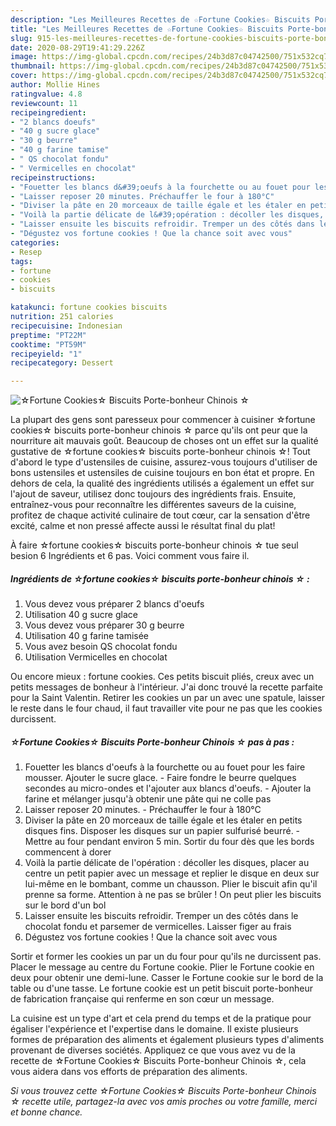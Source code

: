 ```yaml
---
description: "Les Meilleures Recettes de ☆Fortune Cookies☆ Biscuits Porte-bonheur Chinois ☆"
title: "Les Meilleures Recettes de ☆Fortune Cookies☆ Biscuits Porte-bonheur Chinois ☆"
slug: 915-les-meilleures-recettes-de-fortune-cookies-biscuits-porte-bonheur-chinois
date: 2020-08-29T19:41:29.226Z
image: https://img-global.cpcdn.com/recipes/24b3d87c04742500/751x532cq70/☆fortune-cookies☆-biscuits-porte-bonheur-chinois-☆-photo-principale-de-la-recette.jpg
thumbnail: https://img-global.cpcdn.com/recipes/24b3d87c04742500/751x532cq70/☆fortune-cookies☆-biscuits-porte-bonheur-chinois-☆-photo-principale-de-la-recette.jpg
cover: https://img-global.cpcdn.com/recipes/24b3d87c04742500/751x532cq70/☆fortune-cookies☆-biscuits-porte-bonheur-chinois-☆-photo-principale-de-la-recette.jpg
author: Mollie Hines
ratingvalue: 4.8
reviewcount: 11
recipeingredient:
- "2 blancs doeufs"
- "40 g sucre glace"
- "30 g beurre"
- "40 g farine tamise"
- " QS chocolat fondu"
- " Vermicelles en chocolat"
recipeinstructions:
- "Fouetter les blancs d&#39;oeufs à la fourchette ou au fouet pour les faire mousser. Ajouter le sucre glace. Faire fondre le beurre quelques secondes au micro-ondes et l&#39;ajouter aux blancs d&#39;oeufs. Ajouter la farine et mélanger jusqu&#39;à obtenir une pâte qui ne colle pas"
- "Laisser reposer 20 minutes. Préchauffer le four à 180°C"
- "Diviser la pâte en 20 morceaux de taille égale et les étaler en petits disques fins. Disposer les disques sur un papier sulfurisé beurré. Mettre au four pendant environ 5 min. Sortir du four dès que les bords commencent à dorer"
- "Voilà la partie délicate de l&#39;opération : décoller les disques, placer au centre un petit papier avec un message et replier le disque en deux sur lui-même en le bombant, comme un chausson. Plier le biscuit afin qu&#39;il prenne sa forme. Attention à ne pas se brûler ! On peut plier les biscuits sur le bord d&#39;un bol"
- "Laisser ensuite les biscuits refroidir. Tremper un des côtés dans le chocolat fondu et parsemer de vermicelles. Laisser figer au frais"
- "Dégustez vos fortune cookies ! Que la chance soit avec vous"
categories:
- Resep
tags:
- fortune
- cookies
- biscuits

katakunci: fortune cookies biscuits 
nutrition: 251 calories
recipecuisine: Indonesian
preptime: "PT22M"
cooktime: "PT59M"
recipeyield: "1"
recipecategory: Dessert

---
```



![☆Fortune Cookies☆ Biscuits Porte-bonheur Chinois ☆](https://img-global.cpcdn.com/recipes/24b3d87c04742500/751x532cq70/☆fortune-cookies☆-biscuits-porte-bonheur-chinois-☆-photo-principale-de-la-recette.jpg)

La plupart des gens sont paresseux pour commencer à cuisiner ☆fortune cookies☆ biscuits porte-bonheur chinois ☆ parce qu'ils ont peur que la nourriture ait mauvais goût. Beaucoup de choses ont un effet sur la qualité gustative de ☆fortune cookies☆ biscuits porte-bonheur chinois ☆! Tout d'abord le type d'ustensiles de cuisine, assurez-vous toujours d'utiliser de bons ustensiles et ustensiles de cuisine toujours en bon état et propre. En dehors de cela, la qualité des ingrédients utilisés a également un effet sur l'ajout de saveur, utilisez donc toujours des ingrédients frais. Ensuite, entraînez-vous pour reconnaître les différentes saveurs de la cuisine, profitez de chaque activité culinaire de tout cœur, car la sensation d'être excité, calme et non pressé affecte aussi le résultat final du plat!

<!--inarticleads1-->

À faire ☆fortune cookies☆ biscuits porte-bonheur chinois ☆ tue seul besion 6 Ingrédients et 6 pas. Voici comment vous faire il.

##### Ingrédients de ☆fortune cookies☆ biscuits porte-bonheur chinois ☆ :

1. Vous devez vous préparer 2 blancs d&#39;oeufs
1. Utilisation 40 g sucre glace
1. Vous devez vous préparer 30 g beurre
1. Utilisation 40 g farine tamisée
1. Vous avez besoin  QS chocolat fondu
1. Utilisation  Vermicelles en chocolat


Ou encore mieux : fortune cookies. Ces petits biscuit pliés, creux avec un petits messages de bonheur à l&#39;intérieur. J&#39;ai donc trouvé la recette parfaite pour la Saint Valentin. Retirer les cookies un par un avec une spatule, laisser le reste dans le four chaud, il faut travailler vite pour ne pas que les cookies durcissent. 

<!--inarticleads2-->

##### ☆Fortune Cookies☆ Biscuits Porte-bonheur Chinois ☆ pas à pas :

1. Fouetter les blancs d&#39;oeufs à la fourchette ou au fouet pour les faire mousser. Ajouter le sucre glace. - Faire fondre le beurre quelques secondes au micro-ondes et l&#39;ajouter aux blancs d&#39;oeufs. - Ajouter la farine et mélanger jusqu&#39;à obtenir une pâte qui ne colle pas
1. Laisser reposer 20 minutes. - Préchauffer le four à 180°C
1. Diviser la pâte en 20 morceaux de taille égale et les étaler en petits disques fins. Disposer les disques sur un papier sulfurisé beurré. - Mettre au four pendant environ 5 min. Sortir du four dès que les bords commencent à dorer
1. Voilà la partie délicate de l&#39;opération : décoller les disques, placer au centre un petit papier avec un message et replier le disque en deux sur lui-même en le bombant, comme un chausson. Plier le biscuit afin qu&#39;il prenne sa forme. Attention à ne pas se brûler ! On peut plier les biscuits sur le bord d&#39;un bol
1. Laisser ensuite les biscuits refroidir. Tremper un des côtés dans le chocolat fondu et parsemer de vermicelles. Laisser figer au frais
1. Dégustez vos fortune cookies ! Que la chance soit avec vous


Sortir et former les cookies un par un du four pour qu&#39;ils ne durcissent pas. Placer le message au centre du Fortune cookie. Plier le Fortune cookie en deux pour obtenir une demi-lune. Casser le Fortune cookie sur le bord de la table ou d&#39;une tasse. Le fortune cookie est un petit biscuit porte-bonheur de fabrication française qui renferme en son cœur un message. 

<!--inarticleads1-->

<p>
La cuisine est un type d'art et cela prend du temps et de la pratique pour égaliser l'expérience et l'expertise dans le domaine. Il existe plusieurs formes de préparation des aliments et également plusieurs types d'aliments provenant de diverses sociétés. Appliquez ce que vous avez vu de la recette de ☆Fortune Cookies☆ Biscuits Porte-bonheur Chinois ☆, cela vous aidera dans vos efforts de préparation des aliments.
</p>

<p>
<i>Si vous trouvez cette ☆Fortune Cookies☆ Biscuits Porte-bonheur Chinois ☆ recette utile, partagez-la avec vos amis proches ou votre famille, merci et bonne chance.</i>
</p>
